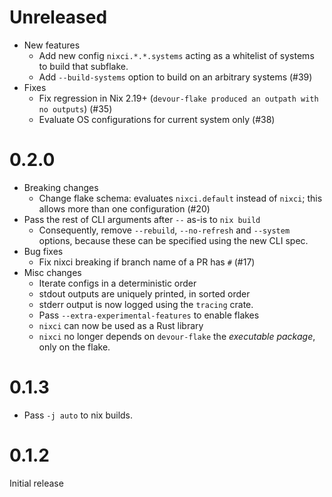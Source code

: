 
# Unreleased

- New features
    - Add new config `nixci.*.*.systems` acting as a whitelist of systems to build that subflake.
    - Add `--build-systems` option to build on an arbitrary systems (\#39)
- Fixes
    - Fix regression in Nix 2.19+ (`devour-flake produced an outpath with no outputs`) (\#35)
    - Evaluate OS configurations for current system only (\#38)

# 0.2.0

- Breaking changes
    - Change flake schema: evaluates `nixci.default` instead of `nixci`; this allows more than one configuration (#20)
- Pass the rest of CLI arguments after `--` as-is to `nix build`
    - Consequently, remove `--rebuild`, `--no-refresh` and `--system` options, because these can be specified using the new CLI spec.
- Bug fixes
    - Fix nixci breaking if branch name of a PR has `#` (#17)
- Misc changes
    - Iterate configs in a deterministic order
    - stdout outputs are uniquely printed, in sorted order
    - stderr output is now logged using the `tracing` crate.
    - Pass `--extra-experimental-features` to enable flakes
    - `nixci` can now be used as a Rust library
    - `nixci` no longer depends on `devour-flake` the *executable package*, only on the flake.

# 0.1.3

- Pass `-j auto` to nix builds.

# 0.1.2

Initial release
